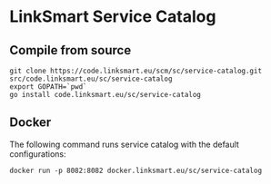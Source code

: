 # LinkSmart Service Catalog

## Compile from source
```
git clone https://code.linksmart.eu/scm/sc/service-catalog.git src/code.linksmart.eu/sc/service-catalog
export GOPATH=`pwd`
go install code.linksmart.eu/sc/service-catalog
```

## Docker
The following command runs service catalog with the default configurations:
```
docker run -p 8082:8082 docker.linksmart.eu/sc/service-catalog
```
